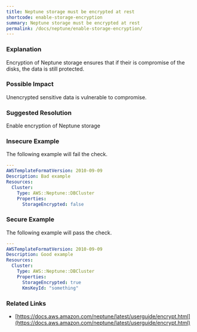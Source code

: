 ```yaml
---
title: Neptune storage must be encrypted at rest
shortcode: enable-storage-encryption
summary: Neptune storage must be encrypted at rest 
permalink: /docs/neptune/enable-storage-encryption/
---
```


### Explanation

Encryption of Neptune storage ensures that if their is compromise of the disks, the data is still protected.

### Possible Impact
Unencrypted sensitive data is vulnerable to compromise.

### Suggested Resolution
Enable encryption of Neptune storage


### Insecure Example

The following example will fail the  check.

```yaml
---
AWSTemplateFormatVersion: 2010-09-09
Description: Bad example
Resources:
  Cluster:
    Type: AWS::Neptune::DBCluster
    Properties:
      StorageEncrypted: false


```



### Secure Example

The following example will pass the  check.

```yaml
---
AWSTemplateFormatVersion: 2010-09-09
Description: Good example
Resources:
  Cluster:
    Type: AWS::Neptune::DBCluster
    Properties:
      StorageEncrypted: true
      KmsKeyId: "something"


```




### Related Links


- [https://docs.aws.amazon.com/neptune/latest/userguide/encrypt.html](https://docs.aws.amazon.com/neptune/latest/userguide/encrypt.html)


